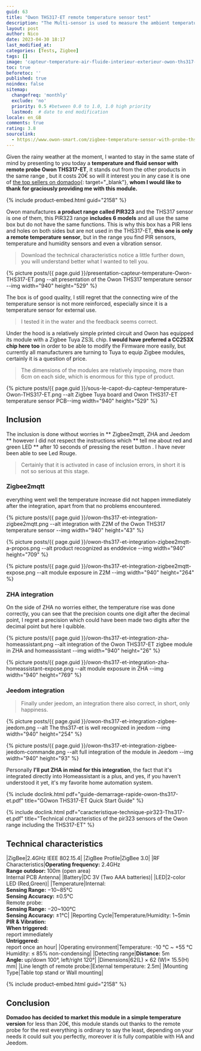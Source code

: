 ```yaml
---
guid: 63
title: "Owon THS317-ET remote temperature sensor test"
description: "The Multi-sensor is used to measure the ambient temperature & humidity with built-in sensor and external temperature with remote probe. It is available to detect motion, vibration and allows you to receive notifications from mobile app. The above functions can be customized, please use this guide according to your customized functions."
layout: post
author: Nico
date: 2023-04-30 18:17
last_modified_at: 
categories: [Tests, Zigbee]
tags: []
image: 'capteur-temperature-air-fluide-interieur-exterieur-owon-ths317-ET-zigbee.png'
toc: true
beforetoc: ''
published: true
noindex: false
sitemap:
  changefreq: 'monthly'
  exclude: 'no'
  priority: 0.5 #between 0.0 to 1.0, 1.0 high priority
  lastmod:  # date to end modification
locale: en_GB
comments: true
rating: 3.8
sourcelink:
  - https://www.owon-smart.com/zigbee-temperature-sensor-with-probe-ths-317-et-product/
---
```


Given the rainy weather at the moment, I wanted to stay in the same state of mind by presenting to you today a **temperature and fluid sensor with remote probe Owon THS317-ET**, it stands out from the other products in the same range , but it costs 20€ so will it interest you in any case it is one of [the top sellers on domadoo](https://www.domadoo.fr/fr/peripheriques/5998-owon-sonde-de-temperature-deportee-sur-cable-zigbee.html?domid=39){: target="_blank"}, **whom I would like to thank for graciously providing me with this module.**

{% include product-embed.html guid="2158" %}

Owon manufactures **a product range called PIR323** and the THS317 sensor is one of them, this PIR323 range **includes 6 models** and all use the same box but do not have the same functions. This is why this box has a PIR lens and holes on both sides but are not used in the THS317-ET, **this one is only a remote temperature sensor**, but in the range you find PIR sensors, temperature and humidity sensors and even a vibration sensor.

> Download the technical characteristics notice a little further down, you will understand better what I wanted to tell you.

{% picture posts/{{ page.guid }}/presentation-capteur-temperature-Owon-THS317-ET.png --alt presentation of the Owon THS317 temperature sensor --img width="940" height="529" %}

The box is of good quality, I still regret that the connecting wire of the temperature sensor is not more reinforced, especially since it is a temperature sensor for external use.

> I tested it in the water and the feedback seems correct.

Under the hood is a relatively simple printed circuit and Owon has equipped its module with a Zigbee Tuya ZS3L chip. **I would have preferred a CC253X chip here too** in order to be able to modify the Firmware more easily, but currently all manufacturers are turning to Tuya to equip Zigbee modules, certainly it is a question of price.
> The dimensions of the modules are relatively imposing, more than 6cm on each side, which is enormous for this type of product.

{% picture posts/{{ page.guid }}/sous-le-capot-du-capteur-temperature-Owon-THS317-ET.png --alt Zigbee Tuya board and Owon THS317-ET temperature sensor PCB--img width="940" height="529" %}

## Inclusion

The inclusion is done without worries in ** Zigbee2mqtt, ZHA and Jeedom ** however I did not respect the instructions which ** tell me about red and green LED ** after 10 seconds of pressing the reset button . I have never been able to see Led Rouge.
> Certainly that it is activated in case of inclusion errors, in short it is not so serious at this stage.

### Zigbee2mqtt

everything went well the temperature increase did not happen immediately after the integration, apart from that no problems encountered.

{% picture posts/{{ page.guid }}/owon-ths317-et-integration-zigbee2mqtt.png --alt integration with Z2M of the Owon THS317 temperature sensor --img width="940" height="43" %}

{% picture posts/{{ page.guid }}/owon-ths317-et-integration-zigbee2mqtt-a-propos.png --alt product recognized as enddevice  --img width="940" height="709" %}

{% picture posts/{{ page.guid }}/owon-ths317-et-integration-zigbee2mqtt-expose.png --alt module exposure in Z2M --img width="940" height="264" %}

### ZHA integration

On the side of ZHA no worries either, the temperature rise was done correctly, you can see that the precision counts one digit after the decimal point, I regret a precision which could have been made two digits after the decimal point but here I quibble.

{% picture posts/{{ page.guid }}/owon-ths317-et-integration-zha-homeassistant.png --alt integration of the Owon THS317-ET zigbee module in ZHA and homeassistant --img width="940" height="26" %}

{% picture posts/{{ page.guid }}/owon-ths317-et-integration-zha-homeassistant-expose.png --alt module exposure in ZHA --img width="940" height="769" %}

### Jeedom integration

> Finally under jeedom, an integration there also correct, in short, only happiness.

{% picture posts/{{ page.guid }}/owon-ths317-et-integration-zigbee-jeedom.png --alt The ths317-et is well recognized in jeedom --img width="940" height="254" %}

{% picture posts/{{ page.guid }}/owon-ths317-et-integration-zigbee-jeedom-commande.png --alt full integration of the module in Jeedom --img width="940" height="93" %}

Personally **I'll put ZHA in mind for this integration**, the fact that it's integrated directly into Homeassistant is a plus, and yes, if you haven't understood it yet, it's my favorite home automation system.

{% include doclink.html pdf="guide-demarrage-rapide-owon-ths317-et.pdf" title="GOwon THS317-ET Quick Start Guide" %}

{% include doclink.html pdf="caracteristique-technique-pir323-Ths317-et.pdf" title="Technical characteristics of the pir323 sensors of the Owon range including the THS317-ET" %}

## Technical characteristics

|ZigBee|2.4GHz IEEE 802.15.4|
|ZigBee Profile|ZigBee 3.0|
|RF Characteristics|**Operating frequency:** 2.4GHz<br>**Range outdoor:** 100m (open area)<br>Internal PCB Antenna|
|Battery|DC 3V (Two AAA batteries)|
|LED|2-color LED (Red,Green)|
|Temperature|Internal:<br>**Sensing Range:** −10~85°C<br>**Sensing Accuracy:** ±0.5°C<br>Remote probe:<br>**Sensing Range:** −20~100°C<br>**Sensing Accuracy:** ±1°C|
|Reporting Cycle|Temperature/Humidity: 1~5min<br>**PIR & Vibration:**<br>**When triggered:**<br>report immediately<br>**Untriggered:**<br>report once an hour|
|Operating environment|Temperature: -10 ℃ ~ +55 ℃<br>Humidity: ≤ 85% non-condensing|
|Detecting range|**Distance:** 5m<br>**Angle:** up/down 100°, left/right 120°|
|Dimensions|62(L) × 62 (W)× 15.5(H) mm|
|Line length of remote probe:|External temperature: 2.5m|
|Mounting Type|Table top stand or Wall  mounting|

{% include product-embed.html guid="2158" %}

## Conclusion

**Domadoo has decided to market this module in a simple temperature version** for less than 20€, this module stands out thanks to the remote probe for the rest everything is ordinary to say the least, depending on your needs it could suit you perfectly, moreover it is fully compatible with HA and Jeedom.